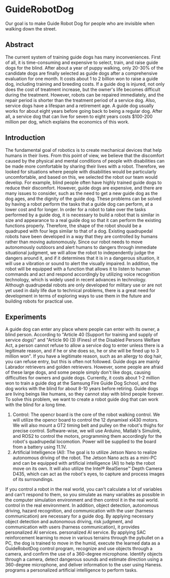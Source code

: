 # GuideRobotDog
Our goal is to make Guide Robot Dog for people who are invisible when walking down the street.

## Abstract
The current system of training guide dogs has many inconveniences. First of all, it is time-consuming and expensive to select, train, and raise guide dogs for the blind. After about a year of puppy walking, only 20-30% of the candidate dogs are finally selected as guide dogs after a comprehensive evaluation for one month. It costs about 1 to 2 billion won to raise a guide dog, including training and breeding costs. If a guide dog is injured, not only does the cost of treatment increase, but the owner's life becomes difficult during the treatment. However, robots can be repaired immediately, and the repair period is shorter than the treatment period of a service dog. Also, service dogs have a lifespan and a retirement age. A guide dog usually works for about eight years before going back to being a regular dog. After all, a service dog that can live for seven to eight years costs $100-200 million per dog, which explains the economics of this work.

## Introduction
The fundamental goal of robotics is to create mechanical devices that help humans in their lives. From this point of view, we believe that the discomfort caused by the physical and mental conditions of people with disabilities can be made more comfortable by sharing their lives with a robot. Therefore, we looked for situations where people with disabilities would be particularly uncomfortable, and based on this, we selected the robot our team would develop. For example, blind people often have highly trained guide dogs to reduce their discomfort. However, guide dogs are expensive, and there are many issues to consider, such as the need to get a new guide dog as the dog ages, and the dignity of the guide dog. These problems can be solved by having a robot perform the tasks that a guide dog can perform, at a lower cost and for longer. In order for a robot to take over the tasks performed by a guide dog, it is necessary to build a robot that is similar in size and appearance to a real guide dog so that it can perform the existing functions properly. Therefore, the shape of the robot should be a quadruped with four legs similar to that of a dog. Existing quadrupedal robots have been developed in a way that they are controlled by humans rather than moving autonomously. Since our robot needs to move autonomously outdoors and alert humans to dangers through immediate situational judgment, we will allow the robot to independently judge the dangers around it, and if it determines that it is in a dangerous situation, it will use a vibration or sound to alert the visually impaired. In addition, the robot will be equipped with a function that allows it to listen to human commands and act and respond accordingly by utilizing voice recognition technology, which is widely used in recent advances in technology. Although quadrupedal robots are only developed for military use or are not yet used in daily life due to technical problems, there is a great need for development in terms of exploring ways to use them in the future and building robots for practical use.

## Experiments
A guide dog can enter any place where people can enter with its owner, a blind person. According to "Article 40 (Support for training and supply of service dogs)" and "Article 90 (3) (Fines) of the Disabled Persons Welfare Act, a person cannot refuse to allow a service dog to enter unless there is a legitimate reason, and if he or she does so, he or she will be fined up to 3 million won". If you have a legitimate reason, such as an allergy to dog hair, you can refuse entry, but this is often not followed. Guide dogs are mainly Labrador retrievers and golden retrievers. However, some people are afraid of these large dogs, and some people simply don't like dogs, causing difficulties for owners and guide dogs. Currently, it costs about 1-2 million won to train a guide dog at the Samsung Fire Guide Dog School, and the dog works with the blind for about 8-10 years before retiring. Guide dogs are living beings like humans, so they cannot stay with blind people forever. To solve this problem, we want to create a robot guide dog that can work with the blind for a long time.  
1) Control: The opencr board is the core of the robot walking control. We will utilize the opencr board to control the 12 dynamixel xl430 motors. We will also mount a GT2 timing belt and pulley on the robot's thighs for precise control. Software-wise, we will use Arduino, Matlab's Simulink, and ROS2 to control the motors, programming them accordingly for the robot's quadrupedal locomotion. Power will be supplied to the board from a battery using 11.1V. 
2) Artificial Intelligence (AI): The goal is to utilize Jetson Nano to realize autonomous driving of the robot. The Jetson Nano acts as a mini-PC and can be equipped with artificial intelligence (AI) to help the robot move on its own. It will also utilize the Intel® RealSense™ Depth Camera D435, which can act as the robot's eyes, to capture and process images of its surroundings.

If you control a robot in the real world, you can't calculate a lot of variables and can't respond to them, so you simulate as many variables as possible in the computer simulation environment and then control it in the real world. control in the real environment. In addition, object detection, autonomous driving, hazard recognition, and communication with the user (harness communication) are necessary for a guide dog. By applying necessary object detection and autonomous driving, risk judgment, and communication with users (harness communication), it provides personalized AI services. personalized AI service. By applying SAC reinforcement learning to move in various terrains through the pybullet on a PC, the dog is trained to move in the humid, execute the learned data as a GuideRobotDog control program, recognize and use objects through a camera, and confirm the use of a 360-degree microphone. Identify objects through a camera, detect dangerous sounds and estimate direction using a 360-degree microphone, and deliver information to the user using Haness. programs a personalized artificial intelligence to perform tasks. 